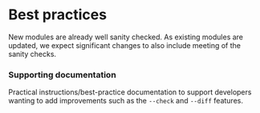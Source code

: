 # Best practices

New modules are already well sanity checked. As
existing modules are updated, we expect significant
changes to also include meeting of the sanity checks.

### Supporting documentation

Practical instructions/best-practice documentation to
support developers wanting to add improvements such as 
the `--check` and `--diff` features.
